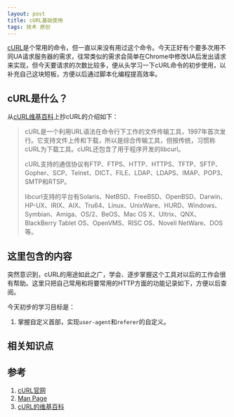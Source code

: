 ```yaml
---
layout: post
title: cURL基础使用
tags: 技术 原创
---
```


[cURL](https://curl.haxx.se/)是个常用的命令，但一直以来没有用过这个命令。今天正好有个要多次用不同UA请求服务器的需求，往常类似的需求会简单在Chrome中修改UA后发出请求来实现，但今天要请求的次数比较多，便从头学习一下cURL命令的初步使用，以补充自己这块短板，方便以后通过脚本化编程提高效率。

## cURL是什么？

从[cURL维基百科](https://zh.wikipedia.org/wiki/CURL)上抄cURL的介绍如下：

> cURL是一个利用URL语法在命令行下工作的文件传输工具，1997年首次发行。它支持文件上传和下载，所以是综合传输工具，但按传统，习惯称cURL为下载工具。cURL还包含了用于程序开发的libcurl。
>
> cURL支持的通信协议有FTP、FTPS、HTTP、HTTPS、TFTP、SFTP、Gopher、SCP、Telnet、DICT、FILE、LDAP、LDAPS、IMAP、POP3、SMTP和RTSP。
>
> libcurl支持的平台有Solaris、NetBSD、FreeBSD、OpenBSD、Darwin、HP-UX、IRIX、AIX、Tru64、Linux、UnixWare、HURD、Windows、Symbian、Amiga、OS/2、BeOS、Mac OS X、Ultrix、QNX、BlackBerry Tablet OS、OpenVMS、RISC OS、Novell NetWare、DOS等。

## 这里包含的内容

突然意识到，cURL的用途如此之广，学会、逐步掌握这个工具对以后的工作会很有帮助。这里只把自己常用和将要常用的HTTP方面的功能记录如下，方便以后查阅。

今天初步的学习目标是：

1. 掌握自定义首部，实现`user-agent`和`referer`的自定义。

## 相关知识点


## 参考
1. [cURL官网](https://curl.haxx.se/)
2. [Man Page](https://curl.haxx.se/docs/manpage.html)
3. [cURL的维基百科](https://zh.wikipedia.org/wiki/CURL)
